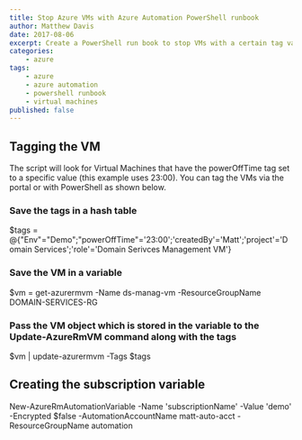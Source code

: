 ```yaml
---
title: Stop Azure VMs with Azure Automation PowerShell runbook
author: Matthew Davis
date: 2017-08-06
excerpt: Create a PowerShell run book to stop VMs with a certain tag value to automatically stop Azure VMs
categories: 
    - azure
tags:
    - azure
    - azure automation
    - powershell runbook
    - virtual machines
published: false
---
```





 
## Tagging the VM

The script will look for Virtual Machines that have the powerOffTime tag set to a specific value (this example uses 23:00).
You can tag the VMs via the portal or with PowerShell as shown below.

### Save the tags in a hash table
$tags = @{"Env"="Demo";"powerOffTime"='23:00';'createdBy'='Matt';'project'='Domain Services';'role'='Domain Serivces Management VM'}

### Save the VM in a variable
$vm = get-azurermvm -Name ds-manag-vm -ResourceGroupName DOMAIN-SERVICES-RG

### Pass the VM object which is stored in the variable to the Update-AzureRmVM command along with the tags
$vm | update-azurermvm -Tags $tags


## Creating the subscription variable 
New-AzureRmAutomationVariable -Name 'subscriptionName' -Value 'demo' -Encrypted $false -AutomationAccountName matt-auto-acct -ResourceGroupName automation

